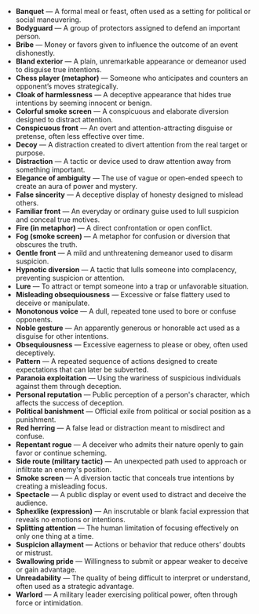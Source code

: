 - **Banquet** — A formal meal or feast, often used as a setting for political or social maneuvering.  
- **Bodyguard** — A group of protectors assigned to defend an important person.  
- **Bribe** — Money or favors given to influence the outcome of an event dishonestly.  
- **Bland exterior** — A plain, unremarkable appearance or demeanor used to disguise true intentions.  
- **Chess player (metaphor)** — Someone who anticipates and counters an opponent’s moves strategically.  
- **Cloak of harmlessness** — A deceptive appearance that hides true intentions by seeming innocent or benign.  
- **Colorful smoke screen** — A conspicuous and elaborate diversion designed to distract attention.  
- **Conspicuous front** — An overt and attention-attracting disguise or pretense, often less effective over time.  
- **Decoy** — A distraction created to divert attention from the real target or purpose.  
- **Distraction** — A tactic or device used to draw attention away from something important.  
- **Elegance of ambiguity** — The use of vague or open-ended speech to create an aura of power and mystery.  
- **False sincerity** — A deceptive display of honesty designed to mislead others.  
- **Familiar front** — An everyday or ordinary guise used to lull suspicion and conceal true motives.  
- **Fire (in metaphor)** — A direct confrontation or open conflict.  
- **Fog (smoke screen)** — A metaphor for confusion or diversion that obscures the truth.  
- **Gentle front** — A mild and unthreatening demeanor used to disarm suspicion.  
- **Hypnotic diversion** — A tactic that lulls someone into complacency, preventing suspicion or attention.  
- **Lure** — To attract or tempt someone into a trap or unfavorable situation.  
- **Misleading obsequiousness** — Excessive or false flattery used to deceive or manipulate.  
- **Monotonous voice** — A dull, repeated tone used to bore or confuse opponents.  
- **Noble gesture** — An apparently generous or honorable act used as a disguise for other intentions.  
- **Obsequiousness** — Excessive eagerness to please or obey, often used deceptively.  
- **Pattern** — A repeated sequence of actions designed to create expectations that can later be subverted.  
- **Paranoia exploitation** — Using the wariness of suspicious individuals against them through deception.  
- **Personal reputation** — Public perception of a person's character, which affects the success of deception.  
- **Political banishment** — Official exile from political or social position as a punishment.  
- **Red herring** — A false lead or distraction meant to misdirect and confuse.  
- **Repentant rogue** — A deceiver who admits their nature openly to gain favor or continue scheming.  
- **Side route (military tactic)** — An unexpected path used to approach or infiltrate an enemy's position.  
- **Smoke screen** — A diversion tactic that conceals true intentions by creating a misleading focus.  
- **Spectacle** — A public display or event used to distract and deceive the audience.  
- **Sphexlike (expression)** — An inscrutable or blank facial expression that reveals no emotions or intentions.  
- **Splitting attention** — The human limitation of focusing effectively on only one thing at a time.  
- **Suspicion allayment** — Actions or behavior that reduce others’ doubts or mistrust.  
- **Swallowing pride** — Willingness to submit or appear weaker to deceive or gain advantage.  
- **Unreadability** — The quality of being difficult to interpret or understand, often used as a strategic advantage.  
- **Warlord** — A military leader exercising political power, often through force or intimidation.
